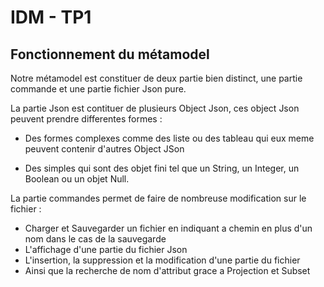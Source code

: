 # IDM - TP1

## Fonctionnement du métamodel

Notre métamodel est constituer de deux partie bien distinct, une partie commande et une partie fichier Json pure.

La partie Json est contituer de plusieurs Object Json, ces object Json peuvent prendre differentes formes :

- Des formes complexes comme des liste ou des tableau qui eux meme peuvent contenir d'autres Object JSon

- Des simples qui sont des objet fini tel que un String, un Integer, un Boolean ou un objet Null.

La partie commandes permet de faire de nombreuse modification sur le fichier :

- Charger et Sauvegarder un fichier en indiquant a chemin en plus d'un nom dans le cas de la sauvegarde
- L'affichage d'une partie du fichier Json
- L'insertion, la suppression et la modification d'une partie du fichier
- Ainsi que la recherche de nom d'attribut grace a Projection et Subset